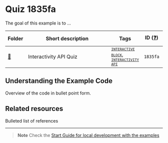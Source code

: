 # Quiz 1835fa

The goal of this example is to ...

<!-- Please, do not remove these @TABLE EXAMPLES BEGIN and @TABLE EXAMPLES END comments or modify the table inside. This table is automatically generated from the data at _data/examples.json and _data/tags.json -->
<!-- @TABLE EXAMPLES BEGIN -->
| Folder                                                                                                         | <span style="display: inline-block; width:250px">Short description</span> | Tags                                                                                                                                                                                                                                                                                                   | ID ([❓](https://github.com/WordPress/block-development-examples/wiki/04-Why-an-ID-for-every-example%3F "Why an ID for every example?")) | Download .zip                                                                                                                                                                                                                                                             | Live Demo                                                                                                                                                                                                                                                                                                                                                                                     |
| -------------------------------------------------------------------------------------------------------------- | ------------------------------------------------------------------------- | ------------------------------------------------------------------------------------------------------------------------------------------------------------------------------------------------------------------------------------------------------------------------------------------------------ | --------------------------------------------------------------------------------------------------------------------------------------- | ------------------------------------------------------------------------------------------------------------------------------------------------------------------------------------------------------------------------------------------------------------------------- | --------------------------------------------------------------------------------------------------------------------------------------------------------------------------------------------------------------------------------------------------------------------------------------------------------------------------------------------------------------------------------------------- |
| [📁](https://github.com/WordPress/block-development-examples/tree/trunk/plugins/interactivity-api-quiz-1835fa) | Interactivity API Quiz                                                    | <small><code><a href="https://github.com/WordPress/block-development-examples/wiki/03-Tags#interactive-block">INTERACTIVE BLOCK</a></code></small>, <small><code><a href="https://github.com/WordPress/block-development-examples/wiki/03-Tags#interactivity-api">INTERACTIVITY API</a></code></small> | `1835fa`                                                                                                                                | [📦](https://raw.githubusercontent.com/WordPress/block-development-examples/deploy/zips/interactivity-api-quiz-1835fa.zip "Install the plugin using this zip and activate it. Then use the ID of the block (1835fa) to find it and add it to a post to see it in action") | [![](https://raw.githubusercontent.com/WordPress/block-development-examples/trunk/_assets/icon-wp.svg)](https://playground.wordpress.net/?blueprint-url=https://raw.githubusercontent.com/WordPress/block-development-examples/trunk/plugins/interactivity-api-quiz-1835fa/_playground/blueprint.json "Use the ID of the block (1835fa) to find it and add it to a post to see it in action") |
<!-- @TABLE EXAMPLES END -->

## Understanding the Example Code

Overview of the code in bullet point form.

## Related resources

Bulleted list of references

----

> **Note**
> Check the [Start Guide for local development with the examples](https://github.com/WordPress/block-development-examples/wiki/02-Examples#start-guide-for-local-development-with-the-examples)

